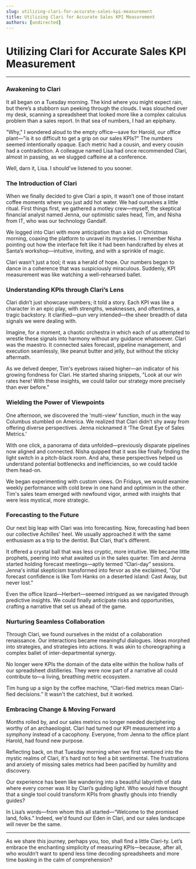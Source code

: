 ```yaml
---
slug: utilizing-clari-for-accurate-sales-kpi-measurement
title: Utilizing Clari for Accurate Sales KPI Measurement
authors: [undirected]
---
```



# Utilizing Clari for Accurate Sales KPI Measurement

---

### Awakening to Clari

It all began on a Tuesday morning. The kind where you might expect rain, but there’s a stubborn sun peeking through the clouds. I was slouched over my desk, scanning a spreadsheet that looked more like a complex calculus problem than a sales report. In that sea of numbers, I had an epiphany.

"Why," I wondered aloud to the empty office—save for Harold, our office plant—"is it so difficult to get a grip on our sales KPIs?" The numbers seemed intentionally opaque. Each metric had a cousin, and every cousin had a contradiction. A colleague named Lisa had once recommended Clari, almost in passing, as we slugged caffeine at a conference.

Well, darn it, Lisa. I should've listened to you sooner.

### The Introduction of Clari 

When we finally decided to give Clari a spin, it wasn’t one of those instant coffee moments where you just add hot water. We had ourselves a little ritual. First things first, we gathered a motley crew—myself, the skeptical financial analyst named Jenna, our optimistic sales head, Tim, and Nisha from IT, who was our technology Gandalf.

We logged into Clari with more anticipation than a kid on Christmas morning, coaxing the platform to unravel its mysteries. I remember Nisha pointing out how the interface felt like it had been handcrafted by elves at Santa’s workshop—intuitive, inviting, and with a sprinkle of magic. 

Clari wasn't just a tool; it was a herald of hope. Our numbers began to dance in a coherence that was suspiciously miraculous. Suddenly, KPI measurement was like watching a well-rehearsed ballet.

### Understanding KPIs through Clari’s Lens

Clari didn’t just showcase numbers; it told a story. Each KPI was like a character in an epic play, with strengths, weaknesses, and oftentimes, a tragic backstory. It clarified—pun very intended—the sheer breadth of data signals we were dealing with.

Imagine, for a moment, a chaotic orchestra in which each of us attempted to wrestle these signals into harmony without any guidance whatsoever. Clari was the maestro. It connected sales forecast, pipeline management, and execution seamlessly, like peanut butter and jelly, but without the sticky aftermath.

As we delved deeper, Tim's eyebrows raised higher—an indicator of his growing fondness for Clari. He started sharing snippets, "Look at our win rates here! With these insights, we could tailor our strategy more precisely than ever before."

### Wielding the Power of Viewpoints

One afternoon, we discovered the ‘multi-view’ function, much in the way Columbus stumbled on America. We realized that Clari didn’t shy away from offering diverse perspectives. Jenna nicknamed it ‘The Great Eye of Sales Metrics.’

With one click, a panorama of data unfolded—previously disparate pipelines now aligned and connected. Nisha quipped that it was like finally finding the light switch in a pitch-black room. And aha, these perspectives helped us understand potential bottlenecks and inefficiencies, so we could tackle them head-on.

We began experimenting with custom views. On Fridays, we would examine weekly performance with cold brew in one hand and optimism in the other. Tim's sales team emerged with newfound vigor, armed with insights that were less mystical, more strategic.

### Forecasting to the Future

Our next big leap with Clari was into forecasting. Now, forecasting had been our collective Achilles' heel. We usually approached it with the same enthusiasm as a trip to the dentist. But Clari, that's different.

It offered a crystal ball that was less cryptic, more intuitive. We became little prophets, peering into what awaited us in the sales quarter. Tim and Jenna started holding forecast meetings—aptly termed “Clari-day” sessions. Jenna's initial skepticism transformed into fervor as she exclaimed, "Our forecast confidence is like Tom Hanks on a deserted island: Cast Away, but never lost."

Even the office lizard—Herbert—seemed intrigued as we navigated through predictive insights. We could finally anticipate risks and opportunities, crafting a narrative that set us ahead of the game.

### Nurturing Seamless Collaboration

Through Clari, we found ourselves in the midst of a collaboration renaissance. Our interactions became meaningful dialogues. Ideas morphed into strategies, and strategies into actions. It was akin to choreographing a complex ballet of inter-departmental synergy. 

No longer were KPIs the domain of the data elite within the hollow halls of our spreadsheet distilleries. They were now part of a narrative all could contribute to—a living, breathing metric ecosystem.

Tim hung up a sign by the coffee machine, “Clari-fied metrics mean Clari-fied decisions.” It wasn't the catchiest, but it worked.

### Embracing Change & Moving Forward

Months rolled by, and our sales metrics no longer needed deciphering worthy of an archaeologist. Clari had turned our KPI measurement into a symphony instead of a cacophony. Everyone, from Jenna to the office plant Harold, had found new purpose.

Reflecting back, on that Tuesday morning when we first ventured into the mystic realms of Clari, it's hard not to feel a bit sentimental. The frustrations and anxiety of missing sales metrics had been pacified by humility and discovery.

Our experience has been like wandering into a beautiful labyrinth of data where every corner was lit by Clari’s guiding light. Who would have thought that a single tool could transform KPIs from ghastly ghouls into friendly guides?

In Lisa’s words—from whom this all started—“Welcome to the promised land, folks.” Indeed, we'd found our Eden in Clari, and our sales landscape will never be the same.

---

As we share this journey, perhaps you, too, shall find a little Clari-ty. Let’s embrace the enchanting simplicity of measuring KPIs—because, after all, who wouldn’t want to spend less time decoding spreadsheets and more time basking in the calm of comprehension?